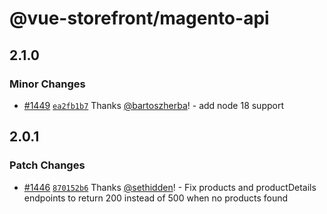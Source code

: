 # @vue-storefront/magento-api

## 2.1.0

### Minor Changes

- [#1449](https://github.com/vuestorefront/magento2/pull/1449) [`ea2fb1b7`](https://github.com/vuestorefront/magento2/commit/ea2fb1b79329a2efadc9097551e2fa995618338c) Thanks [@bartoszherba](https://github.com/bartoszherba)! - add node 18 support

## 2.0.1

### Patch Changes

- [#1446](https://github.com/vuestorefront/magento2/pull/1446) [`870152b6`](https://github.com/vuestorefront/magento2/commit/870152b6a880807c516cf368e10ba6ed72fb6429) Thanks [@sethidden](https://github.com/sethidden)! - Fix products and productDetails endpoints to return 200 instead of 500 when no products found
